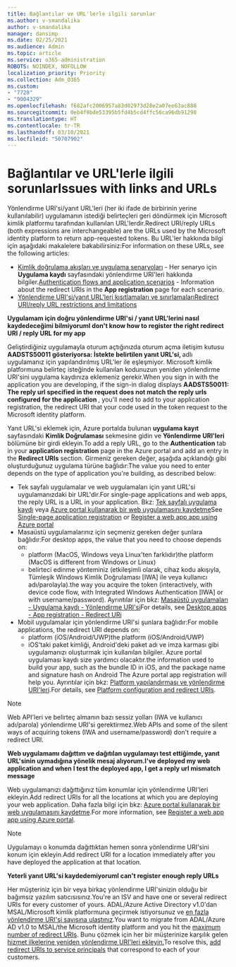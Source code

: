```yaml
---
title: Bağlantılar ve URL'lerle ilgili sorunlar
ms.author: v-smandalika
author: v-smandalika
manager: dansimp
ms.date: 02/25/2021
ms.audience: Admin
ms.topic: article
ms.service: o365-administration
ROBOTS: NOINDEX, NOFOLLOW
localization_priority: Priority
ms.collection: Adm_O365
ms.custom:
- "7720"
- "9004329"
ms.openlocfilehash: f682afc2006957a83d02973d28e2a07ee63ac888
ms.sourcegitcommit: 0eb4f9bde53395b5fd4b5cd4ffc56ca96db91298
ms.translationtype: HT
ms.contentlocale: tr-TR
ms.lasthandoff: 03/10/2021
ms.locfileid: "50707902"
---
```

# <a name="issues-with-links-and-urls"></a><span data-ttu-id="2eb03-102">Bağlantılar ve URL'lerle ilgili sorunlar</span><span class="sxs-lookup"><span data-stu-id="2eb03-102">Issues with links and URLs</span></span>

<span data-ttu-id="2eb03-103">Yönlendirme URI'si/yanıt URL'leri (her iki ifade de birbirinin yerine kullanılabilir) uygulamanın istediği belirteçleri geri döndürmek için Microsoft kimlik platformu tarafından kullanılan URL'lerdir.</span><span class="sxs-lookup"><span data-stu-id="2eb03-103">Redirect URI/reply URLs (both expressions are interchangeable) are the URLs used by the Microsoft identity platform to return app-requested tokens.</span></span> <span data-ttu-id="2eb03-104">Bu URL'ler hakkında bilgi için aşağıdaki makalelere bakabilirsiniz:</span><span class="sxs-lookup"><span data-stu-id="2eb03-104">For information on these URLs, see the following articles:</span></span>

- <span data-ttu-id="2eb03-105">[Kimlik doğrulama akışları ve uygulama senaryoları](https://docs.microsoft.com/azure/active-directory/develop/authentication-flows-app-scenarios) - Her senaryo için **Uygulama kaydı** sayfasındaki yönlendirme URI'leri hakkında bilgiler.</span><span class="sxs-lookup"><span data-stu-id="2eb03-105">[Authentication flows and application scenarios](https://docs.microsoft.com/azure/active-directory/develop/authentication-flows-app-scenarios) - Information about the redirect URIs in the **App registration** page for each scenario.</span></span>
- [<span data-ttu-id="2eb03-106">Yönlendirme URI'si/yanıt URL'leri kısıtlamaları ve sınırlamaları</span><span class="sxs-lookup"><span data-stu-id="2eb03-106">Redirect URI/reply URL restrictions and limitations</span></span>](https://docs.microsoft.com/azure/active-directory/develop/reply-url)

<span data-ttu-id="2eb03-107">**Uygulamam için doğru yönlendirme URI'si / yanıt URL'lerini nasıl kaydedeceğimi bilmiyorum**</span><span class="sxs-lookup"><span data-stu-id="2eb03-107">**I don't know how to register the right redirect URI / reply URL for my app**</span></span>

<span data-ttu-id="2eb03-108">Geliştirdiğiniz uygulamayla oturum açtığınızda oturum açma iletişim kutusu **AADSTS50011 gösteriyorsa: İstekte belirtilen yanıt URL'si, <your app ID>** adlı uygulamanız için yapılandırılmış URL'ler ile eşleşmiyor. Microsoft kimlik platformuna belirteç isteğinde kullanılan kodunuzun yeniden yönlendirme URI'sini uygulama kaydınıza eklemeniz gerekir.</span><span class="sxs-lookup"><span data-stu-id="2eb03-108">When you sign in with the application you are developing, if the sign-in dialog displays **AADSTS50011: The reply url specified in the request does not match the reply urls configured for the application <your app ID>**, you'll need to add to your application registration, the redirect URI that your code used in the token request to the Microsoft identity platform.</span></span>

<span data-ttu-id="2eb03-109">Yanıt URL'si eklemek için, Azure portalda bulunan **uygulama kayıt** sayfasındaki **Kimlik Doğrulaması** sekmesine gidin ve **Yönlendirme URI'leri** bölümüne bir girdi ekleyin.</span><span class="sxs-lookup"><span data-stu-id="2eb03-109">To add a reply URL, go to the **Authentication** tab in your **application registration** page in the Azure portal and add an entry in the **Redirect URIs** section.</span></span> <span data-ttu-id="2eb03-110">Girmeniz gereken değer, aşağıda açıklandığı gibi oluşturduğunuz uygulama türüne bağlıdır:</span><span class="sxs-lookup"><span data-stu-id="2eb03-110">The value you need to enter depends on the type of application you're building, as described below:</span></span>

- <span data-ttu-id="2eb03-111">Tek sayfalı uygulamalar ve web uygulamaları için yanıt URL'si uygulamanızdaki bir URL'dir.</span><span class="sxs-lookup"><span data-stu-id="2eb03-111">For single-page applications and web apps, the reply URL is a URL in your application.</span></span> <span data-ttu-id="2eb03-112">Bkz: [Tek sayfalı uygulama kaydı](https://docs.microsoft.com/azure/active-directory/develop/scenario-spa-app-registration#register-a-redirect-uri) veya [Azure portal kullanarak bir web uygulamasını kaydetme](https://docs.microsoft.com/azure/active-directory/develop/scenario-web-app-sign-user-app-registration?tabs=aspnetcore#register-an-app-using-azure-portal)</span><span class="sxs-lookup"><span data-stu-id="2eb03-112">See [Single-page application registration](https://docs.microsoft.com/azure/active-directory/develop/scenario-spa-app-registration#register-a-redirect-uri) or [Register a web app app using Azure portal](https://docs.microsoft.com/azure/active-directory/develop/scenario-web-app-sign-user-app-registration?tabs=aspnetcore#register-an-app-using-azure-portal)</span></span>
- <span data-ttu-id="2eb03-113">Masaüstü uygulamalarınız için seçmeniz gereken değer şunlara bağlıdır:</span><span class="sxs-lookup"><span data-stu-id="2eb03-113">For desktop apps, the value that you need to choose depends on:</span></span>
    - <span data-ttu-id="2eb03-114">platform (MacOS, Windows veya Linux'ten farklıdır)</span><span class="sxs-lookup"><span data-stu-id="2eb03-114">the platform (MacOS is different from Windows or Linux)</span></span>
    - <span data-ttu-id="2eb03-115">belirteci edinme yönteminiz (etkileşimli olarak, cihaz kodu akışıyla, Tümleşik Windows Kimlik Doğrulaması [IWA] ile veya kullanıcı adı/parolayla).</span><span class="sxs-lookup"><span data-stu-id="2eb03-115">the way you acquire the token (interactively, with device code flow, with Integrated Windows Authentication [IWA] or with username/password).</span></span>
    <span data-ttu-id="2eb03-116">Ayrıntılar için bkz: [Masaüstü uygulamaları - Uygulama kaydı - Yönlendirme URI'si](https://docs.microsoft.com/azure/active-directory/develop/scenario-desktop-app-registration#redirect-uris)</span><span class="sxs-lookup"><span data-stu-id="2eb03-116">For details, see [Desktop apps - App registration - Redirect URi](https://docs.microsoft.com/azure/active-directory/develop/scenario-desktop-app-registration#redirect-uris)</span></span>
- <span data-ttu-id="2eb03-117">Mobil uygulamalar için yönlendirme URI'si şunlara bağlıdır:</span><span class="sxs-lookup"><span data-stu-id="2eb03-117">For mobile applications, the redirect URI depends on:</span></span>
    - <span data-ttu-id="2eb03-118">platform (iOS/Android/UWP)</span><span class="sxs-lookup"><span data-stu-id="2eb03-118">the platform (iOS/Android/UWP)</span></span>
    - <span data-ttu-id="2eb03-119">iOS'taki paket kimliği, Android'deki paket adı ve imza karması gibi uygulamanızı oluşturmak için kullanılan bilgiler. Azure portal uygulaması kaydı size yardımcı olacaktır.</span><span class="sxs-lookup"><span data-stu-id="2eb03-119">the information used to build your app, such as the bundle ID in iOS, and the package name and signature hash on Android The Azure portal app registration will help you.</span></span> <span data-ttu-id="2eb03-120">Ayrıntılar için bkz: [Platform yapılandırması ve yönlendirme URI'leri](https://docs.microsoft.com/azure/active-directory/develop/scenario-mobile-app-registration#platform-configuration-and-redirect-uris).</span><span class="sxs-lookup"><span data-stu-id="2eb03-120">For details, see [Platform configuration and redirect URIs](https://docs.microsoft.com/azure/active-directory/develop/scenario-mobile-app-registration#platform-configuration-and-redirect-uris).</span></span>

> [!NOTE]
> <span data-ttu-id="2eb03-121">Web API'leri ve belirteç almanın bazı sessiz yolları (IWA ve kullanıcı adı/parola) yönlendirme URI'si gerektirmez.</span><span class="sxs-lookup"><span data-stu-id="2eb03-121">Web APIs and some of the silent ways of acquiring tokens (IWA and username/password) don't require a redirect URI.</span></span>

<span data-ttu-id="2eb03-122">**Web uygulamamı dağıttım ve dağıtılan uygulamayı test ettiğimde, yanıt URL'sinin uymadığına yönelik mesaj alıyorum.**</span><span class="sxs-lookup"><span data-stu-id="2eb03-122">**I've deployed my web application and when I test the deployed app, I get a reply url mismatch message**</span></span>

<span data-ttu-id="2eb03-123">Web uygulamanızı dağıttığınız tüm konumlar için yönlendirme URI'leri ekleyin.</span><span class="sxs-lookup"><span data-stu-id="2eb03-123">Add redirect URIs for all the locations at which you are deploying your web application.</span></span> <span data-ttu-id="2eb03-124">Daha fazla bilgi için bkz: [Azure portal kullanarak bir web uygulamasını kaydetme](https://docs.microsoft.com/azure/active-directory/develop/scenario-web-app-sign-user-app-registration).</span><span class="sxs-lookup"><span data-stu-id="2eb03-124">For more information, see [Register a web app app using Azure portal](https://docs.microsoft.com/azure/active-directory/develop/scenario-web-app-sign-user-app-registration).</span></span>

> [!NOTE]
> <span data-ttu-id="2eb03-125">Uygulamayı o konumda dağıttıktan hemen sonra yönlendirme URI'sini konum için ekleyin.</span><span class="sxs-lookup"><span data-stu-id="2eb03-125">Add redirect URI for a location immediately after you have deployed the application at that location.</span></span>

<span data-ttu-id="2eb03-126">**Yeterli yanıt URL'si kaydedemiyorum**</span><span class="sxs-lookup"><span data-stu-id="2eb03-126">**I can't register enough reply URLs**</span></span>

<span data-ttu-id="2eb03-127">Her müşteriniz için bir veya birkaç yönlendirme URI'sinizin olduğu bir bağımsız yazılım satıcısısınız.</span><span class="sxs-lookup"><span data-stu-id="2eb03-127">You're an ISV and have one or several redirect URIs for every customer of yours.</span></span> <span data-ttu-id="2eb03-128">ADAL/Azure Active Directory v1.0'dan MSAL/Microsoft kimlik platformuna geçirmek istiyorsunuz ve [en fazla yönlendirme URI'si sayısına ulaştınız](https://docs.microsoft.com/azure/active-directory/develop/reply-url#maximum-number-of-redirect-uris).</span><span class="sxs-lookup"><span data-stu-id="2eb03-128">You want to migrate from ADAL/Azure AD v1.0 to MSAL/the Microsoft identity platform and you hit the [maximum number of redirect URIs](https://docs.microsoft.com/azure/active-directory/develop/reply-url#maximum-number-of-redirect-uris).</span></span> <span data-ttu-id="2eb03-129">Bunu çözmek için her bir müşterinize karşılık gelen [hizmet ilkelerine yeniden yönlendirme URI'leri ekleyin.](https://docs.microsoft.com/azure/active-directory/develop/reply-url#add-redirect-uris-to-service-principals)</span><span class="sxs-lookup"><span data-stu-id="2eb03-129">To resolve this, [add redirect URIs to service principals](https://docs.microsoft.com/azure/active-directory/develop/reply-url#add-redirect-uris-to-service-principals) that correspond to each of your customers.</span></span>
